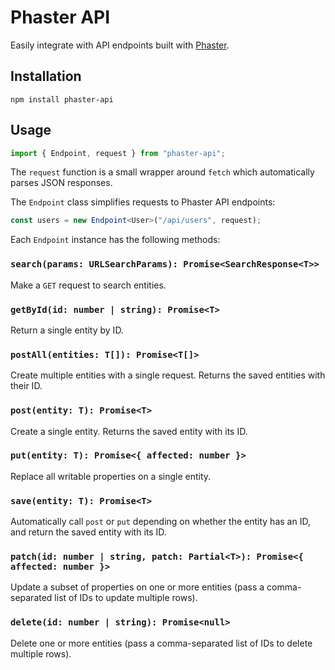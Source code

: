 # Phaster API

Easily integrate with API endpoints built with [Phaster](https://github.com/theodorejb/phaster).

## Installation

`npm install phaster-api`

## Usage

```ts
import { Endpoint, request } from "phaster-api";
```

The `request` function is a small wrapper around `fetch` which automatically parses JSON responses.

The `Endpoint` class simplifies requests to Phaster API endpoints:

```ts
const users = new Endpoint<User>("/api/users", request);
```

Each `Endpoint` instance has the following methods:

### `search(params: URLSearchParams): Promise<SearchResponse<T>>`

Make a `GET` request to search entities.

### `getById(id: number | string): Promise<T>`

Return a single entity by ID.

### `postAll(entities: T[]): Promise<T[]>`

Create multiple entities with a single request. Returns the saved entities with their ID.

### `post(entity: T): Promise<T>`

Create a single entity. Returns the saved entity with its ID.

### `put(entity: T): Promise<{ affected: number }>`

Replace all writable properties on a single entity.

### `save(entity: T): Promise<T>`

Automatically call `post` or `put` depending on whether the entity has an ID, and return the saved entity with its ID.

### `patch(id: number | string, patch: Partial<T>): Promise<{ affected: number }>`

Update a subset of properties on one or more entities (pass a comma-separated list of IDs to update multiple rows).

### `delete(id: number | string): Promise<null>`

Delete one or more entities (pass a comma-separated list of IDs to delete multiple rows).
